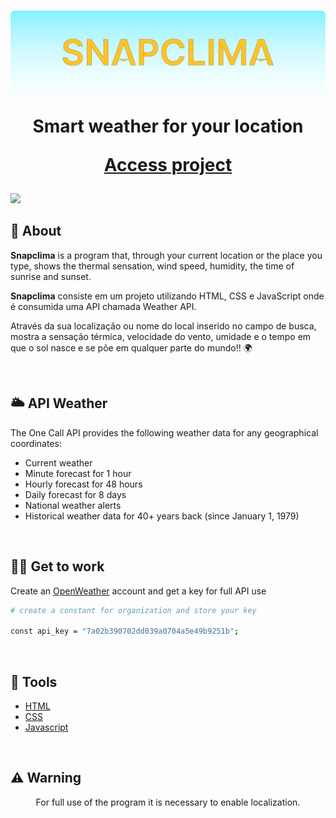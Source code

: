 <h1 align="center">
  <img src="./assets/snapclimaLogo.svg"/>
  <p>Smart weather for your location </p>
  <p><a href="https://wesley-wilson.github.io/snapclima/" target="_blank">Access project</a></p>
</h1>

<img src="./assets/demoSnap.gif">

<br>

## 📕 About

**Snapclima** is a program that, through your current location or the place you type, shows the thermal sensation, wind speed, humidity, the time of sunrise and sunset.

**Snapclima** consiste em um projeto utilizando HTML, CSS e JavaScript onde é consumida uma API chamada Weather API.

Através da sua localização ou nome do local inserido no campo de busca, mostra a sensação térmica, velocidade do vento, umidade e o tempo em que o sol nasce e se põe em qualquer parte do mundo!! 🌍

<br>

## 🌥️ API Weather
The One Call API provides the following weather data for any geographical coordinates:
- Current weather
- Minute forecast for 1 hour
- Hourly forecast for 48 hours
- Daily forecast for 8 days
- National weather alerts
- Historical weather data for 40+ years back 
 (since January 1, 1979)

<br>

## 🧑‍🏭 Get to work
Create an [OpenWeather](https://openweathermap.org/api) account and get a key for full API use
```bash
# create a constant for organization and store your key

const api_key = "7a02b390702dd039a0704a5e49b9251b";
```

<br>

 ## 🔨 Tools
 - [HTML](https://developer.mozilla.org/pt-BR/docs/Web/HTML)
 - [CSS](https://developer.mozilla.org/pt-BR/docs/Web/CSS)
 - [Javascript](https://developer.mozilla.org/pt-BR/docs/Web/JavaScript)

<br>

## ⚠️ Warning 
<p align="center">For full use of the program it is necessary to enable localization.</p>






